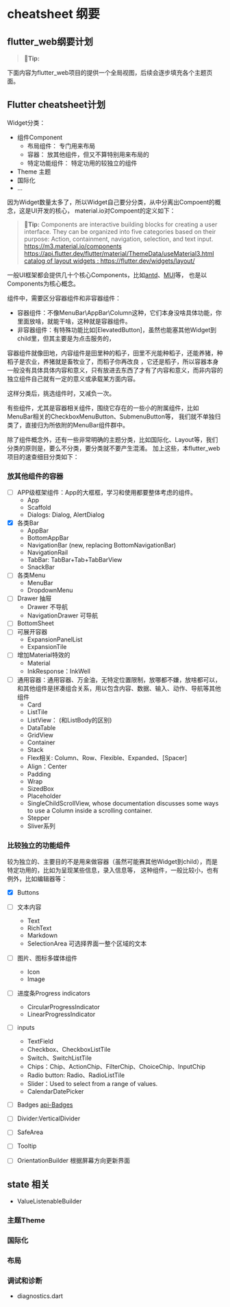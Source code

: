 # cheatsheet 纲要

## flutter_web纲要计划

>  **🚫Tip:**

下面内容为flutter_web项目的提供一个全局视图，后续会逐步填充各个主题页面。

## Flutter cheatsheet计划

Widget分类：

- 组件Component
  - 布局组件： 专门用来布局
  - 容器： 放其他组件，但又不算特别用来布局的
  - 特定功能组件： 特定功用的较独立的组件
- Theme 主题
- 国际化
- ...

因为Widget数量太多了，所以Widget自己要分分类，从中分离出Compoent的概念，这是UI开发的核心，
material.io对Compoent的定义如下：

>  **📣Tip:**
> Components are interactive building blocks for creating a user interface.
> They can be organized into five categories based on their purpose: Action, containment,
> navigation, selection, and text input.
> <https://m3.material.io/components>
> <https://api.flutter.dev/flutter/material/ThemeData/useMaterial3.html>
> [catalog of layout widgets : https://flutter.dev/widgets/layout/ ](https://flutter.dev/widgets/layout/)

一般UI框架都会提供几十个核心Components，比如[antd](https://ant.design/components)、[MUI](https://mui.com/material-ui/)等，
也是以Components为核心概念。

组件中，需要区分容器组件和非容器组件：

- 容器组件：不像MenuBar\AppBar\Column这种，它们本身没啥具体功能，你里面放啥，就能干啥，这种就是容器组件。
- 非容器组件：有特殊功能比如[ElevatedButton]，虽然也能塞其他Widget到child里，但其主要是为点击服务的，

容器组件就像田地，内容组件是田里种的稻子，田里不光能种稻子，还能养猪，种稻子是农业，养猪就是畜牧业了，而稻子你再改良
，它还是稻子，所以容器本身一般没有具体具体内容和意义，只有放进去东西了才有了内容和意义，而非内容的独立组件自己就有一定的意义或承载某方面内容。

这样分类后，挑选组件时，又减负一次。

有些组件，尤其是容器相关组件，围绕它存在的一些小的附属组件，比如MenuBar相关的CheckboxMenuButton、SubmenuButton等，
我们就不单独归类了，直接归为所依附的MenuBar组件群中。

除了组件概念外，还有一些非常明确的主题分类，比如国际化、Layout等，我们分类的原则是，要么不分类，要分类就不要产生混淆。
加上这些，本flutter_web项目的速查细目分类如下：

### 放其他组件的容器

- [ ] APP级框架组件：App的大框框，学习和使用都要整体考虑的组件。
  - App
  - Scaffold
  - Dialogs: Dialog, AlertDialog
- [x] 各类Bar
  - AppBar
  - BottomAppBar
  - NavigationBar  (new, replacing BottomNavigationBar)
  - NavigationRail
  - TabBar: TabBar+Tab+TabBarView
  - SnackBar
- [ ] 各类Menu
  - MenuBar
  - DropdownMenu
- [ ] Drawer 抽屉
  - Drawer 不导航
  - NavigationDrawer 可导航
- [ ] BottomSheet
- [ ] 可展开容器
  - ExpansionPanelList
  - ExpansionTile
- [ ] 增加Material特效的
  - Material
  - InkResponse：InkWell
- [ ] 通用容器：通用容器、万金油，无特定位置限制，放哪都不嫌，放啥都可以，和其他组件是拼凑组合关系，用以包含内容、数据、输入、动作、导航等其他组件
  - Card
  - ListTile
  - ListView： (和ListBody的区别)
  - DataTable
  - GridView
  - Container
  - Stack
  - Flex相关: Column、Row、Flexible、Expanded、[Spacer]
  - Align：Center
  - Padding
  - Wrap
  - SizedBox
  - Placeholder
  - SingleChildScrollView, whose documentation discusses some ways to use a Column inside a scrolling container.
  - Stepper
  - Sliver系列

### 比较独立的功能组件

较为独立的、主要目的不是用来做容器（虽然可能赛其他Widget到child），而是特定功用的，比如为呈现某些信息，录入信息等，
这种组件，一般比较小，也有例外，比如编辑器等：

- [x] Buttons
- [ ] 文本内容
  - Text
  - RichText
  - Markdown
  - SelectionArea 可选择界面一整个区域的文本
- [ ] 图片、图标多媒体组件
  - Icon
  - Image
- [ ] 进度条Progress indicators
  - CircularProgressIndicator
  - LinearProgressIndicator
- [ ] inputs
  - TextField
  - Checkbox、CheckboxListTile
  - Switch、SwitchListTile
  - Chips：Chip、ActionChip、FilterChip、ChoiceChip、InputChip
  - Radio button: Radio、RadioListTile
  - Slider：Used to select from a range of values.
  - CalendarDatePicker
- [ ] Badges [api-Badges](https://api.flutter.dev/flutter/material/Badge-class.html)
- [ ] Divider:VerticalDivider
- [ ] SafeArea
- [ ] Tooltip
- [ ] OrientationBuilder 根据屏幕方向更新界面


## state 相关

- ValueListenableBuilder

### 主题Theme

### 国际化

### 布局

### 调试和诊断

- diagnostics.dart

